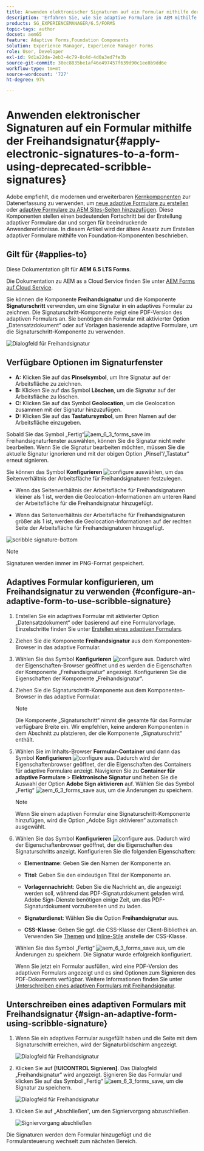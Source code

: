 ```yaml
---
title: Anwenden elektronischer Signaturen auf ein Formular mithilfe der Freihandsignatur
description: 'Erfahren Sie, wie Sie adaptive Formulare in AEM mithilfe der Freihandsignatur signieren. Sie können die Freihandsignatur und den Signaturschritt verwenden, um die Signatur in einem Formular zu zeichnen. '
products: SG_EXPERIENCEMANAGER/6.5/FORMS
topic-tags: author
docset: aem65
feature: Adaptive Forms,Foundation Components
solution: Experience Manager, Experience Manager Forms
role: User, Developer
exl-id: 9d1a22da-2eb3-4c79-8c4d-4d0a3ed7fe3b
source-git-commit: 30ec8835be1af46e497457f639d90c1ee8b9dd6e
workflow-type: tm+mt
source-wordcount: '727'
ht-degree: 97%

---
```


# Anwenden elektronischer Signaturen auf ein Formular mithilfe der Freihandsignatur{#apply-electronic-signatures-to-a-form-using-deprecated-scribble-signatures}

<span class="preview"> Adobe empfiehlt, die modernen und erweiterbaren [Kernkomponenten](https://experienceleague.adobe.com/docs/experience-manager-core-components/using/adaptive-forms/introduction.html?lang=de) zur Datenerfassung zu verwenden, um [neue adaptive Formulare zu erstellen](/help/forms/using/create-an-adaptive-form-core-components.md) oder [adaptive Formulare zu AEM Sites-Seiten hinzuzufügen](/help/forms/using/create-or-add-an-adaptive-form-to-aem-sites-page.md). Diese Komponenten stellen einen bedeutenden Fortschritt bei der Erstellung adaptiver Formulare dar und sorgen für beeindruckende Anwendererlebnisse. In diesem Artikel wird der ältere Ansatz zum Erstellen adaptiver Formulare mithilfe von Foundation-Komponenten beschrieben. </span>


## Gilt für {#applies-to}

Diese Dokumentation gilt für **AEM 6.5 LTS Forms**.

Die Dokumentation zu AEM as a Cloud Service finden Sie unter [AEM Forms auf Cloud Service](https://experienceleague.adobe.com/docs/experience-manager-cloud-service/content/forms/adaptive-forms-authoring/authoring-adaptive-forms-foundation-components/add-components-to-an-adaptive-form/signing-forms-using-scribble.html?lang=de).


Sie können die Komponente **Freihandsignatur** und die Komponente **Signaturschritt** verwenden, um eine Signatur in ein adaptives Formular zu zeichnen. Die Signaturschritt-Komponente zeigt eine PDF-Version des adaptiven Formulars an. Sie benötigen ein Formular mit aktivierter Option „Datensatzdokument“ oder auf Vorlagen basierende adaptive Formulare, um die Signaturschritt-Komponente zu verwenden.

![Dialogfeld für Freihandsignatur](/help/forms/using/assets/scribble-signature.png)

## Verfügbare Optionen im Signaturfenster

* **A:** Klicken Sie auf das **Pinselsymbol**, um Ihre Signatur auf der Arbeitsfläche zu zeichnen.
* **B:** Klicken Sie auf das Symbol **Löschen**, um die Signatur auf der Arbeitsfläche zu löschen.
* **C:** Klicken Sie auf das Symbol **Geolocation**, um die Geolocation zusammen mit der Signatur hinzuzufügen.
* **D:** Klicken Sie auf das **Tastatursymbol**, um Ihren Namen auf der Arbeitsfläche einzugeben.

Sobald Sie das Symbol „Fertig“![aem_6_3_forms_save](assets/aem_6_3_forms_save.png) im Freihandsignaturfenster auswählen, können Sie die Signatur nicht mehr bearbeiten. Wenn Sie die Signatur bearbeiten möchten, müssen Sie die aktuelle Signatur ignorieren und mit der obigen Option „Pinsel“/„Tastatur“ erneut signieren.

Sie können das Symbol **Konfigurieren** ![configure](assets/configure.png) auswählen, um das Seitenverhältnis der Arbeitsfläche für Freihandsignaturen festzulegen.
* Wenn das Seitenverhältnis der Arbeitsfläche für Freihandsignaturen kleiner als 1 ist, werden die Geolocation-Informationen am unteren Rand der Arbeitsfläche für die Freihandsignatur hinzugefügt.

* Wenn das Seitenverhältnis der Arbeitsfläche für Freihandsignaturen größer als 1 ist, werden die Geolocation-Informationen auf der rechten Seite der Arbeitsfläche für Freihandsignaturen hinzugefügt.

![scribble signature-bottom](/help/forms/using/assets/scribble-signature-aspectratio.PNG)


>[!NOTE]
>
>Signaturen werden immer im PNG-Format gespeichert.
>

## Adaptives Formular konfigurieren, um Freihandsignatur zu verwenden {#configure-an-adaptive-form-to-use-scribble-signature}

1. Erstellen Sie ein adaptives Formular mit aktivierter Option „Datensatzdokument“ oder basierend auf eine Formularvorlage. Einzelschritte finden Sie unter [Erstellen eines adaptiven Formulars](../../forms/using/creating-adaptive-form.md).
1. Ziehen Sie die Komponente **Freihandsignatur** aus dem Komponenten-Browser in das adaptive Formular.
1. Wählen Sie das Symbol **Konfigurieren** ![configure](assets/configure.png) aus. Dadurch wird der Eigenschaften-Browser geöffnet und es werden die Eigenschaften der Komponente „Freihandsignatur“ angezeigt. Konfigurieren Sie die Eigenschaften der Komponente „Freihandsignatur“.
1. Ziehen Sie die Signaturschritt-Komponente aus dem Komponenten-Browser in das adaptive Formular.

   >[!NOTE]
   >
   >Die Komponente „Signaturschritt“ nimmt die gesamte für das Formular verfügbare Breite ein. Wir empfehlen, keine anderen Komponenten in dem Abschnitt zu platzieren, der die Komponente „Signaturschritt“ enthält.
   >

1. Wählen Sie im Inhalts-Browser **Formular-Container** und dann das Symbol **Konfigurieren** ![configure](/help/forms/using/assets/configure.png) aus. Dadurch wird der Eigenschaftenbrowser geöffnet, der die Eigenschaften des Containers für adaptive Formulare anzeigt. Navigieren Sie zu **Container für adaptive Formulare** > **Elektronische Signatur** und heben Sie die Auswahl der Option **Adobe Sign aktivieren** auf. Wählen Sie das Symbol „Fertig“ ![aem_6_3_forms_save](assets/aem_6_3_forms_save.png) aus, um die Änderungen zu speichern.

   >[!NOTE]
   >
   >Wenn Sie einem adaptiven Formular eine Signaturschritt-Komponente hinzufügen, wird die Option „Adobe Sign aktivieren“ automatisch ausgewählt.
   >

1. Wählen Sie das Symbol **Konfigurieren** ![configure](assets/configure.png) aus. Dadurch wird der Eigenschaftenbrowser geöffnet, der die Eigenschaften des Signaturschritts anzeigt. Konfigurieren Sie die folgenden Eigenschaften:

   * **Elementname**: Geben Sie den Namen der Komponente an.

   * **Titel**: Geben Sie den eindeutigen Titel der Komponente an.
   * **Vorlagennachricht**: Geben Sie die Nachricht an, die angezeigt werden soll, während das PDF-Signaturdokument geladen wird. Adobe Sign-Dienste benötigen einige Zeit, um das PDF-Signaturdokument vorzubereiten und zu laden.
   * **Signaturdienst**: Wählen Sie die Option **Freihandsignatur** aus.

   * **CSS-Klasse**: Geben Sie ggf. die CSS-Klasse der Client-Bibliothek an. Verwenden Sie [Themen](../../forms/using/themes.md) und [Inline-Stile](../../forms/using/inline-style-adaptive-forms.md) anstelle der CSS-Klasse.

   Wählen Sie das Symbol „Fertig“ ![aem_6_3_forms_save](assets/aem_6_3_forms_save.png) aus, um die Änderungen zu speichern. Die Signatur wurde erfolgreich konfiguriert.

   Wenn Sie jetzt ein Formular ausfüllen, wird eine PDF-Version des adaptiven Formulars angezeigt und es sind Optionen zum Signieren des PDF-Dokuments verfügbar. Weitere Informationen finden Sie unter [Unterschreiben eines adaptiven Formulars mit Freihandsignatur](../../forms/using/signing-forms-using-scribble.md#sign-an-adaptive-form-using-scribble-signature). 

## Unterschreiben eines adaptiven Formulars mit Freihandsignatur {#sign-an-adaptive-form-using-scribble-signature}

1. Wenn Sie ein adaptives Formular ausgefüllt haben und die Seite mit dem Signaturschritt erreichen, wird der Signaturbildschirm angezeigt.

   ![Dialogfeld für Freihandsignatur](/help/forms/using/assets/esignscribblesign.jpg)

1. Klicken Sie auf **[!UICONTROL Signieren]**. Das Dialogfeld „Freihandsignatur“ wird angezeigt. Signieren Sie das Formular und klicken Sie auf das Symbol „Fertig“ ![aem_6_3_forms_save](assets/aem_6_3_forms_save.png), um die Signatur zu speichern.

   ![Dialogfeld für Freihandsignatur](/help/forms/using/assets/scribblewidget.png)

1. Klicken Sie auf „Abschließen“, um den Signiervorgang abzuschließen.

   ![Signiervorgang abschließen](/help/forms/using/assets/scribblecomplete.jpg)

Die Signaturen werden dem Formular hinzugefügt und die Formularsteuerung wechselt zum nächsten Bereich.
